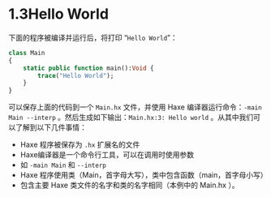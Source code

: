 # 1.3Hello World

下面的程序被编译并运行后，将打印 “`Hello World`”：

```haxe
class Main 
{
    static public function main():Void { 
        trace("Hello World"); 
    }
} 
```

可以保存上面的代码到一个 `Main.hx` 文件，并使用 Haxe 编译器运行命令：`-main Main --interp` 。然后生成如下输出：`Main.hx:3: Hello world` 。从其中我们可以了解到以下几件事情：

- Haxe 程序被保存为 `.hx` 扩展名的文件
- Haxe编译器是一个命令行工具，可以在调用时使用参数
- 如 `-main Main` 和 `--interp`
- Haxe 程序使用类（Main，首字母大写），类中包含函数（main，首字母小写）
- 包含主要 Haxe 类文件的名字和类的名字相同（本例中的 Main.hx ）。